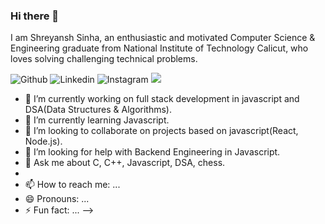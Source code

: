### Hi there 👋

I am Shreyansh Sinha, an enthusiastic and motivated Computer Science & Engineering graduate from National Institute of Technology Calicut, who loves solving challenging technical problems. 

![Github](https://img.shields.io/badge/GitHub-000000?style=for-the-badge&logo=GitHub&logoColor=white)
![Linkedin](https://img.shields.io/badge/LinkedIn-0077B5?style=for-the-badge&logo=linkedin&logoColor=white)
![Instagram](https://img.shields.io/badge/Instagram-E4405F?style=for-the-badge&logo=instagram&logoColor=white)
![](https://img.shields.io/badge/Gmail-D14836?style=for-the-badge&logo=gmail&logoColor=white)
- 🔭 I’m currently working on full stack development in javascript and DSA(Data Structures & Algorithms).
- 🌱 I’m currently learning Javascript.
- 👯 I’m looking to collaborate on projects based on javascript(React, Node.js).
- 🤔 I’m looking for help with Backend Engineering in Javascript.
- 💬 Ask me about C, C++, Javascript, DSA, chess.
- 
- 📫 How to reach me: ...
- 😄 Pronouns: ...
- ⚡ Fun fact: ...
-->
